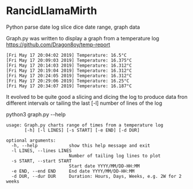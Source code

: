 # RancidLlamaMirth
Python parse date log slice dice date range, graph data

Graph.py was written to display a graph from a temperature log https://github.com/Dragon8oy/temp-report
```
[Fri May 17 20:04:02 2019] Temperature: 16.5°C
[Fri May 17 20:09:03 2019] Temperature: 16.375°C
[Fri May 17 20:14:03 2019] Temperature: 16.312°C
[Fri May 17 20:19:04 2019] Temperature: 16.312°C
[Fri May 17 20:24:05 2019] Temperature: 16.312°C
[Fri May 17 20:29:06 2019] Temperature: 16.25°C
[Fri May 17 20:34:07 2019] Temperature: 16.187°C
```

It evolved to be quite good a slicing and dicing the log to produce data fron different intervals
or tailing the last [-l] number of lines of the log

python3 graph.py --help
```
usage: Graph.py charts range of times from a temperature log
       [-h] [-l LINES] [-s START] [-e END] [-d DUR]

optional arguments:
  -h, --help            show this help message and exit
  -l LINES, --lines LINES
                        Number of tailing log lines to plot
  -s START, --start START
                        Start date YYYY/MM/DD-HH:MM
  -e END, --end END     End date YYYY/MM/DD-HH:MM
  -d DUR, --dur DUR     Duration: Hours, Days, Weeks, e.g. 2W for 2 weeks
```
